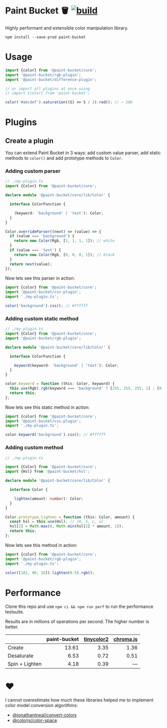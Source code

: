 # Paint Bucket 🪣 [![build](https://github.com/smikhalevski/paint-bucket/actions/workflows/master.yml/badge.svg?branch=master&event=push)](https://github.com/smikhalevski/paint-bucket/actions/workflows/master.yml)

Highly performant and extensible color manipulation library.

```shell
npm install --save-prod paint-bucket
```

# Usage

```ts
import {color} from '@paint-bucket/core';
import '@paint-bucket/rgb-plugin';
import '@paint-bucket/difference-plugin';

// or import all plugins at once using
// import {color} from 'paint-bucket';

color('#abcdef').saturation((S) => S / 2).red(); // → 188
```

# Plugins

## Create a plugin

You can extend Paint Bucket in 3 ways: add custom value parser, add static methods to `color()` and add prototype
methods to `Color`.

### Adding custom parser

```ts
// ./my-plugin.ts
import {Color} from '@paint-bucket/core';

declare module '@paint-bucket/core/lib/Color' {

  interface ColorFunction {

    (keyword: 'background' | 'text'): Color;
  }
}

Color.overrideParser((next) => (value) => {
  if (value === 'background') {
    return new Color(Rgb, [1, 1, 1, 1]); // white
  }
  if (value === 'text') {
    return new Color(Rgb, [0, 0, 0, 1]); // black
  }
  return next(value);
});
```

Now lets see this parser in action:

```ts
import {color} from '@paint-bucket/core';
import '@paint-bucket/css-plugin';
import './my-plugin.ts';

color('background').css(); // #ffffff
```

### Adding custom static method

```ts
// ./my-plugin.ts
import {Color} from '@paint-bucket/core';
import '@paint-bucket/rgb-plugin';

declare module '@paint-bucket/core/lib/Color' {

  interface ColorFunction {

    keyword(keyword: 'background' | 'text'): Color;
  }
}

color.keyword = function (this: Color, keyword) {
  this.use(Rgb).rgb(keyword === 'background' ? [255, 255, 255, 1] : [0, 0, 0, 1]);
  return this;
};
```

Now lets see this static method in action:

```ts
import {color} from '@paint-bucket/core';
import '@paint-bucket/css-plugin';
import './my-plugin.ts';

color.keyword('background').css(); // #ffffff
```

### Adding custom method

```ts
// ./my-plugin.ts

import {Color} from '@paint-bucket/core';
import {Hsl} from '@paint-bucket/hsl';

declare module '@paint-bucket/core/lib/Color' {

  interface Color {

    lighten(amount: number): Color;
  }
}

Color.prototype.lighten = function (this: Color, amount) {
  const hsl = this.use(Hsl); // [H, S, L, a]
  hsl[2] = Math.max(0, Math.min(hsl[2] * amount, 1));
  return this;
};
```

Now lets see this method in action:

```ts
import {color} from '@paint-bucket/core';
import '@paint-bucket/rgb-plugin';
import './my-plugin.ts';

color([182, 90, 16]).lighten(0.5).rgb();
```

# Performance

Clone this repo and use `npm ci && npm run perf` to run the performance testsuite.

Results are in millions of operations per second. The higher number is better.

|  | paint-bucket | [tinycolor2](https://github.com/bgrins/TinyColor) | [chroma.js](https://github.com/gka/chroma.js) |
| --- | ---: | ---: | ---: | 
| Create | 13.61 | 3.35 | 1.36 |
| Desaturate | 6.53 | 0.72 | 0.51 |
| Spin + Lighten | 4.18 | 0.39 | — |

# ❤️

I cannot overestimate how much these libraries helped me to implement color model conversion algorithms:

- [@jonathantneal/convert-colors](https://github.com/jonathantneal/convert-colors)
- [@colorjs/color-space](https://github.com/colorjs/color-space)
